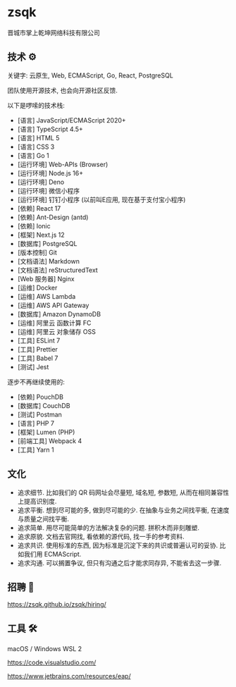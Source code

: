 # zsqk

晋城市掌上乾坤网络科技有限公司

## 技术 ⚙️

关键字: 云原生, Web, ECMAScript, Go, React, PostgreSQL

团队使用开源技术, 也会向开源社区反馈.

以下是啰嗦的技术栈:

- [语言] JavaScript/ECMAScript 2020+
- [语言] TypeScript 4.5+
- [语言] HTML 5
- [语言] CSS 3
- [语言] Go 1
- [运行环境] Web-APIs (Browser)
- [运行环境] Node.js 16+
- [运行环境] Deno
- [运行环境] 微信小程序
- [运行环境] 钉钉小程序 (以前叫E应用, 现在基于支付宝小程序)
- [依赖] React 17
- [依赖] Ant-Design (antd)
- [依赖] Ionic
- [框架] Next.js 12
- [数据库] PostgreSQL
- [版本控制] Git
- [文档语法] Markdown
- [文档语法] reStructuredText
- [Web 服务器] Nginx
- [运维] Docker
- [运维] AWS Lambda
- [运维] AWS API Gateway
- [数据库] Amazon DynamoDB
- [运维] 阿里云 函数计算 FC
- [运维] 阿里云 对象储存 OSS
- [工具] ESLint 7
- [工具] Prettier
- [工具] Babel 7
- [测试] Jest

逐步不再继续使用的:

- [依赖] PouchDB
- [数据库] CouchDB
- [测试] Postman
- [语言] PHP 7
- [框架] Lumen (PHP)
- [前端工具] Webpack 4
- [工具] Yarn 1

## 文化

- 追求细节. 比如我们的 QR 码网址会尽量短, 域名短, 参数短, 从而在相同兼容性上提高识别度.
- 追求平衡. 想到尽可能的多, 做到尽可能的少. 在抽象与业务之间找平衡, 在速度与质量之间找平衡.
- 追求简单. 用尽可能简单的方法解决复杂的问题. 拼积木而非刻雕塑.
- 追求原貌. 文档去官网找, 看依赖的源代码, 找一手的参考资料.
- 追求共识. 使用标准的东西, 因为标准是沉淀下来的共识或普遍认可的妥协. 比如我们用 ECMAScript.
- 追求沟通. 可以搁置争议, 但只有沟通之后才能求同存异, 不能省去这一步骤.

## 招聘 💼

<https://zsqk.github.io/zsqk/hiring/>

## 工具 🛠️

macOS / Windows WSL 2

https://code.visualstudio.com/

https://www.jetbrains.com/resources/eap/
